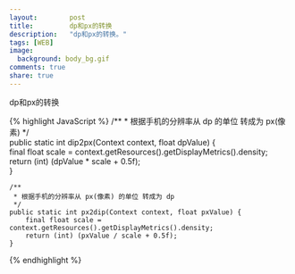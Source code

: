 ```yaml
---
layout:        post
title:         dp和px的转换
description:   "dp和px的转换。"
tags: [WEB]
image:
  background: body_bg.gif
comments: true
share: true
---
```


dp和px的转换

{% highlight JavaScript %}
	/** 
     * 根据手机的分辨率从 dp 的单位 转成为 px(像素) 
     */  
    public static int dip2px(Context context, float dpValue) {  
        final float scale = context.getResources().getDisplayMetrics().density;
        return (int) (dpValue * scale + 0.5f);  
    }  
  
    /** 
     * 根据手机的分辨率从 px(像素) 的单位 转成为 dp 
     */  
    public static int px2dip(Context context, float pxValue) {  
        final float scale = context.getResources().getDisplayMetrics().density;
        return (int) (pxValue / scale + 0.5f);  
    }  
{% endhighlight %}
